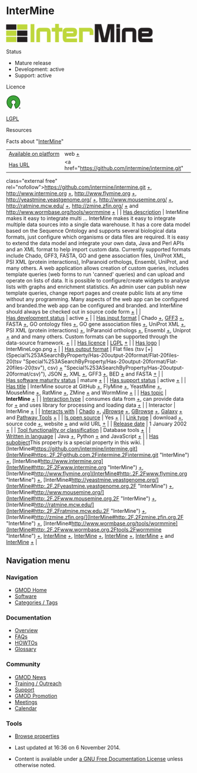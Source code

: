 



<span id="top"></span>




# <span dir="auto">InterMine</span>










<img
src="https://raw.githubusercontent.com/GMOD/gmod.github.io/main/mediawiki/images/1/13/InterMineLogo.png" width="400" height="50"
alt="InterMine logo" />



Status



- Mature release
- Development: active
- Support: active



Licence


<a href="http://opensource.org/" rel="nofollow"><img
src="https://raw.githubusercontent.com/GMOD/gmod.github.io/main/mediawiki/images/thumb/6/66/Osi_symbol.png/40px-Osi_symbol.png"
srcset="https://raw.githubusercontent.com/GMOD/gmod.github.io/main/mediawiki/images/thumb/6/66/Osi_symbol.png/60px-Osi_symbol.png 1.5x, https://raw.githubusercontent.com/GMOD/gmod.github.io/main/mediawiki/images/thumb/6/66/Osi_symbol.png/80px-Osi_symbol.png 2x"
width="40" height="39" alt="} is open source" /></a>



<a href="http://opensource.org/licenses/LGPL-3.0" class="external text"
rel="nofollow">LGPL</a>



Resources







<span class="smwfactboxhead">Facts about
"<span class="swmfactboxheadbrowse">[InterMine](Special%253ABrowse/InterMine "Special%253ABrowse/InterMine")</span>"</span>

|  |  |
|----|----|
| [Available on platform](Property%253AAvailable_on_platform "Property:Available on platform") | web <span class="smwsearch">[+](Special%253ASearchByProperty/Available-20on-20platform/web "Special%253ASearchByProperty/Available-20on-20platform/web")</span> |
| [Has URL](Property%253AHas_URL "Property:Has URL") | <a href="https://github.com/intermine/intermine.git"
class="external free"
rel="nofollow">https://github.com/intermine/intermine.git</a> <span class="smwsearch">[+](Special%253ASearchByProperty/Has-20URL/https%253A-2F-2Fgithub.com-2Fintermine-2Fintermine.git "Special%253ASearchByProperty/Has-20URL/https%253A-2F-2Fgithub.com-2Fintermine-2Fintermine.git")</span>, <a href="http://www.intermine.org" class="external free"
rel="nofollow">http://www.intermine.org</a> <span class="smwsearch">[+](Special%253ASearchByProperty/Has-20URL/http%253A-2F-2Fwww.intermine.org "Special%253ASearchByProperty/Has-20URL/http%253A-2F-2Fwww.intermine.org")</span>, <a href="http://www.flymine.org" class="external free"
rel="nofollow">http://www.flymine.org</a> <span class="smwsearch">[+](Special%253ASearchByProperty/Has-20URL/http%253A-2F-2Fwww.flymine.org "Special%253ASearchByProperty/Has-20URL/http%253A-2F-2Fwww.flymine.org")</span>, <a href="http://yeastmine.yeastgenome.org/" class="external free"
rel="nofollow">http://yeastmine.yeastgenome.org/</a> <span class="smwsearch">[+](Special%253ASearchByProperty/Has-20URL/http%253A-2F-2Fyeastmine.yeastgenome.org-2F "Special%253ASearchByProperty/Has-20URL/http%253A-2F-2Fyeastmine.yeastgenome.org-2F")</span>, <a href="http://www.mousemine.org/" class="external free"
rel="nofollow">http://www.mousemine.org/</a> <span class="smwsearch">[+](Special%253ASearchByProperty/Has-20URL/http%253A-2F-2Fwww.mousemine.org-2F "Special%253ASearchByProperty/Has-20URL/http%253A-2F-2Fwww.mousemine.org-2F")</span>, <a href="http://ratmine.mcw.edu/" class="external free"
rel="nofollow">http://ratmine.mcw.edu/</a> <span class="smwsearch">[+](Special%253ASearchByProperty/Has-20URL/http%253A-2F-2Fratmine.mcw.edu-2F "Special%253ASearchByProperty/Has-20URL/http%253A-2F-2Fratmine.mcw.edu-2F")</span>, <a href="http://zmine.zfin.org/" class="external free"
rel="nofollow">http://zmine.zfin.org/</a> <span class="smwsearch">[+](Special%253ASearchByProperty/Has-20URL/http%253A-2F-2Fzmine.zfin.org-2F "Special%253ASearchByProperty/Has-20URL/http%253A-2F-2Fzmine.zfin.org-2F")</span> and <a href="http://www.wormbase.org/tools/wormmine" class="external free"
rel="nofollow">http://www.wormbase.org/tools/wormmine</a> <span class="smwsearch">[+](Special%253ASearchByProperty/Has-20URL/http%253A-2F-2Fwww.wormbase.org-2Ftools-2Fwormmine "Special%253ASearchByProperty/Has-20URL/http%253A-2F-2Fwww.wormbase.org-2Ftools-2Fwormmine")</span> |
| [Has description](Property%253AHas_description "Property:Has description") | InterMine makes it easy to integrate multi<span class="smw-highlighter" data-type="2" state="persistent" data-title="Information"><span class="smwtext"> … </span><span class="smwttcontent">InterMine makes it easy to integrate multiple data sources into a single data warehouse. It has a core data model based on the Sequence Ontology and supports several biological data formats, just configure which organisms or data files are required. It is easy to extend the data model and integrate your own data, Java and Perl APIs and an XML format to help import custom data. Currently supported formats include Chado, GFF3, FASTA, GO and gene association files, UniProt XML, PSI XML (protein interactions), InParanoid orthologs, Ensembl, UniProt, and many others. A web application allows creation of custom queries, includes template queries (web forms to run 'canned' queries) and can upload and operate on lists of data. It is possible to configure/create widgets to analyse lists with graphs and enrichment statistics. An admin user can publish new template queries, change report pages and create public lists at any time without any programming. Many aspects of the web app can be configured and branded.</span></span>the web app can be configured and branded.  and InterMine should always be checked out in source code form <span class="smwsearch">[+](Special%253ASearchByProperty/Has-20description/InterMine-20should-20always-20be-20checked-20out-20in-20source-20code-20form "Special%253ASearchByProperty/Has-20description/InterMine-20should-20always-20be-20checked-20out-20in-20source-20code-20form")</span> |
| [Has development status](Property%253AHas_development_status "Property:Has development status") | active <span class="smwsearch">[+](Special%253ASearchByProperty/Has-20development-20status/active "Special%253ASearchByProperty/Has-20development-20status/active")</span> |
| [Has input format](Property%253AHas_input_format "Property:Has input format") | Chado <span class="smwsearch">[+](Special%253ASearchByProperty/Has-20input-20format/Chado "Special%253ASearchByProperty/Has-20input-20format/Chado")</span>, [GFF3](GFF3 "GFF3") <span class="smwsearch">[+](Special%253ASearchByProperty/Has-20input-20format/-5B-5BGFF3-5D-5D "Special%253ASearchByProperty/Has-20input-20format/-5B-5BGFF3-5D-5D")</span>, FASTA <span class="smwsearch">[+](Special%253ASearchByProperty/Has-20input-20format/-5B-5BFASTA-5D-5D "Special%253ASearchByProperty/Has-20input-20format/-5B-5BFASTA-5D-5D")</span>, GO ontology files <span class="smwsearch">[+](Special%253ASearchByProperty/Has-20input-20format/GO-20ontology-20files "Special%253ASearchByProperty/Has-20input-20format/GO-20ontology-20files")</span>, GO gene association files <span class="smwsearch">[+](Special%253ASearchByProperty/Has-20input-20format/GO-20gene-20association-20files "Special%253ASearchByProperty/Has-20input-20format/GO-20gene-20association-20files")</span>, UniProt XML <span class="smwsearch">[+](Special%253ASearchByProperty/Has-20input-20format/UniProt-20XML "Special%253ASearchByProperty/Has-20input-20format/UniProt-20XML")</span>, PSI XML (protein interactions) <span class="smwsearch">[+](Special%253ASearchByProperty/Has-20input-20format/PSI-20XML-20(protein-20interactions) "Special%253ASearchByProperty/Has-20input-20format/PSI-20XML-20(protein-20interactions)")</span>, InParanoid orthologs <span class="smwsearch">[+](Special%253ASearchByProperty/Has-20input-20format/InParanoid-20orthologs "Special%253ASearchByProperty/Has-20input-20format/InParanoid-20orthologs")</span>, Ensembl <span class="smwsearch">[+](Special%253ASearchByProperty/Has-20input-20format/Ensembl "Special%253ASearchByProperty/Has-20input-20format/Ensembl")</span>, Uniprot <span class="smwsearch">[+](Special%253ASearchByProperty/Has-20input-20format/Uniprot "Special%253ASearchByProperty/Has-20input-20format/Uniprot")</span> and and many others. Custom formats can be supported through the data-source framework. <span class="smwsearch">[+](Special%253ASearchByProperty/Has-20input-20format/and-20many-20others.-20Custom-20formats-20can-20be-20supported-20through-20the-20data-2Dsource-20framework. "Special%253ASearchByProperty/Has-20input-20format/and-20many-20others.-20Custom-20formats-20can-20be-20supported-20through-20the-20data-2Dsource-20framework.")</span> |
| [Has licence](Property%253AHas_licence "Property:Has licence") | <a href="http://opensource.org/licenses/LGPL-3.0" class="external text"
rel="nofollow">LGPL</a> <span class="smwsearch">[+](Special%253ASearchByProperty/Has-20licence/-5Bhttp%253A-2F-2Fopensource.org-2Flicenses-2FLGPL-2D3.0-20LGPL-5D "Special%253ASearchByProperty/Has-20licence/-5Bhttp%253A-2F-2Fopensource.org-2Flicenses-2FLGPL-2D3.0-20LGPL-5D")</span> |
| [Has logo](Property%253AHas_logo "Property:Has logo") | InterMineLogo.png <span class="smwsearch">[+](Special%253ASearchByProperty/Has-20logo/InterMineLogo.png "Special%253ASearchByProperty/Has-20logo/InterMineLogo.png")</span> |
| [Has output format](Property%253AHas_output_format "Property:Has output format") | Flat files (tsv <span class="smwsearch">[+](Special%253ASearchByProperty/Has-20output-20format/Flat-20files-20(tsv "Special%253ASearchByProperty/Has-20output-20format/Flat-20files-20(tsv")</span>, csv) <span class="smwsearch">[+](Special%253ASearchByProperty/Has-20output-20format/csv) "Special%253ASearchByProperty/Has-20output-20format/csv)")</span>, JSON <span class="smwsearch">[+](Special%253ASearchByProperty/Has-20output-20format/JSON "Special%253ASearchByProperty/Has-20output-20format/JSON")</span>, XML <span class="smwsearch">[+](Special%253ASearchByProperty/Has-20output-20format/XML "Special%253ASearchByProperty/Has-20output-20format/XML")</span>, GFF3 <span class="smwsearch">[+](Special%253ASearchByProperty/Has-20output-20format/GFF3 "Special%253ASearchByProperty/Has-20output-20format/GFF3")</span>, BED <span class="smwsearch">[+](Special%253ASearchByProperty/Has-20output-20format/BED "Special%253ASearchByProperty/Has-20output-20format/BED")</span> and FASTA <span class="smwsearch">[+](Special%253ASearchByProperty/Has-20output-20format/FASTA "Special%253ASearchByProperty/Has-20output-20format/FASTA")</span> |
| [Has software maturity status](Property%253AHas_software_maturity_status "Property:Has software maturity status") | mature <span class="smwsearch">[+](Special%253ASearchByProperty/Has-20software-20maturity-20status/mature "Special%253ASearchByProperty/Has-20software-20maturity-20status/mature")</span> |
| [Has support status](Property%253AHas_support_status "Property:Has support status") | active <span class="smwsearch">[+](Special%253ASearchByProperty/Has-20support-20status/active "Special%253ASearchByProperty/Has-20support-20status/active")</span> |
| [Has title](Property%253AHas_title "Property:Has title") | InterMine source at GitHub <span class="smwsearch">[+](Special%253ASearchByProperty/Has-20title/InterMine-20source-20at-20GitHub "Special%253ASearchByProperty/Has-20title/InterMine-20source-20at-20GitHub")</span>, FlyMine <span class="smwsearch">[+](Special%253ASearchByProperty/Has-20title/FlyMine "Special%253ASearchByProperty/Has-20title/FlyMine")</span>, YeastMine <span class="smwsearch">[+](Special%253ASearchByProperty/Has-20title/YeastMine "Special%253ASearchByProperty/Has-20title/YeastMine")</span>, MouseMine <span class="smwsearch">[+](Special%253ASearchByProperty/Has-20title/MouseMine "Special%253ASearchByProperty/Has-20title/MouseMine")</span>, RatMine <span class="smwsearch">[+](Special%253ASearchByProperty/Has-20title/RatMine "Special%253ASearchByProperty/Has-20title/RatMine")</span>, ZMine <span class="smwsearch">[+](Special%253ASearchByProperty/Has-20title/ZMine "Special%253ASearchByProperty/Has-20title/ZMine")</span> and WormMine <span class="smwsearch">[+](Special%253ASearchByProperty/Has-20title/WormMine "Special%253ASearchByProperty/Has-20title/WormMine")</span> |
| [Has topic](Property%253AHas_topic "Property:Has topic") | **InterMine** <span class="smwsearch">[+](Special%253ASearchByProperty/Has-20topic/InterMine "Special%253ASearchByProperty/Has-20topic/InterMine")</span> |
| [Interaction type](Property%253AInteraction_type "Property:Interaction type") | consumes data from <span class="smwsearch">[+](Special%253ASearchByProperty/Interaction-20type/consumes-20data-20from "Special%253ASearchByProperty/Interaction-20type/consumes-20data-20from")</span>, can provide data for <span class="smwsearch">[+](Special%253ASearchByProperty/Interaction-20type/can-20provide-20data-20for "Special%253ASearchByProperty/Interaction-20type/can-20provide-20data-20for")</span> and uses library for processing and loading data <span class="smwsearch">[+](Special%253ASearchByProperty/Interaction-20type/uses-20library-20for-20processing-20and-20loading-20data "Special%253ASearchByProperty/Interaction-20type/uses-20library-20for-20processing-20and-20loading-20data")</span> |
| Interactor | InterMine <span class="smwsearch">[+](Special%253ASearchByProperty/Interactor/InterMine "Special%253ASearchByProperty/Interactor/InterMine")</span> |
| [Interacts with](Property%253AInteracts_with "Property:Interacts with") | <a href="Chado" class="mw-redirect" title="Chado">Chado</a> <span class="smwsearch">[+](Special%253ASearchByProperty/Interacts-20with/Chado "Special%253ASearchByProperty/Interacts-20with/Chado")</span>, [JBrowse](JBrowse.1 "JBrowse") <span class="smwsearch">[+](Special%253ASearchByProperty/Interacts-20with/JBrowse "Special%253ASearchByProperty/Interacts-20with/JBrowse")</span>, [GBrowse](GBrowse.1 "GBrowse") <span class="smwsearch">[+](Special%253ASearchByProperty/Interacts-20with/GBrowse "Special%253ASearchByProperty/Interacts-20with/GBrowse")</span>, [Galaxy](Galaxy.1 "Galaxy") <span class="smwsearch">[+](Special%253ASearchByProperty/Interacts-20with/Galaxy "Special%253ASearchByProperty/Interacts-20with/Galaxy")</span> and [Pathway Tools](Pathway_Tools.1 "Pathway Tools") <span class="smwsearch">[+](Special%253ASearchByProperty/Interacts-20with/Pathway-20Tools "Special%253ASearchByProperty/Interacts-20with/Pathway-20Tools")</span> |
| [Is open source](Property%253AIs_open_source "Property:Is open source") | Yes <span class="smwsearch">[+](Special%253ASearchByProperty/Is-20open-20source/Yes "Special%253ASearchByProperty/Is-20open-20source/Yes")</span> |
| [Link type](Property%253ALink_type "Property:Link type") | download <span class="smwsearch">[+](Special%253ASearchByProperty/Link-20type/download "Special%253ASearchByProperty/Link-20type/download")</span>, source code <span class="smwsearch">[+](Special%253ASearchByProperty/Link-20type/source-20code "Special%253ASearchByProperty/Link-20type/source-20code")</span>, website <span class="smwsearch">[+](Special%253ASearchByProperty/Link-20type/website "Special%253ASearchByProperty/Link-20type/website")</span> and wild URL <span class="smwsearch">[+](Special%253ASearchByProperty/Link-20type/wild-20URL "Special%253ASearchByProperty/Link-20type/wild-20URL")</span> |
| [Release date](Property%253ARelease_date "Property:Release date") | 1 January 2002 <span class="smwsearch">[+](Special%253ASearchByProperty/Release-20date/1-20January-202002 "Special%253ASearchByProperty/Release-20date/1-20January-202002")</span> |
| [Tool functionality or classification](Property%253ATool_functionality_or_classification "Property:Tool functionality or classification") | Database tools <span class="smwsearch">[+](Special%253ASearchByProperty/Tool-20functionality-20or-20classification/Database-20tools "Special%253ASearchByProperty/Tool-20functionality-20or-20classification/Database-20tools")</span> |
| [Written in language](Property%253AWritten_in_language "Property:Written in language") | Java <span class="smwsearch">[+](Special%253ASearchByProperty/Written-20in-20language/Java "Special%253ASearchByProperty/Written-20in-20language/Java")</span>, Python <span class="smwsearch">[+](Special%253ASearchByProperty/Written-20in-20language/Python "Special%253ASearchByProperty/Written-20in-20language/Python")</span> and JavaScript <span class="smwsearch">[+](Special%253ASearchByProperty/Written-20in-20language/JavaScript "Special%253ASearchByProperty/Written-20in-20language/JavaScript")</span> |
| <span class="smw-highlighter" data-type="1" state="inline" data-title="Property"><span class="smwbuiltin">[Has subobject](Property%253AHas_subobject "Property:Has subobject")</span><span class="smwttcontent">This property is a special property in this wiki.</span></span> | [InterMine#https://github.com/intermine/intermine.git](InterMine#https:.2F.2Fgithub.com.2Fintermine.2Fintermine.git "InterMine") <span class="smwsearch">[+](Special%253ASearchByProperty/Has-20subobject/InterMine-23https%253A-2F-2Fgithub.com-2Fintermine-2Fintermine.git "Special%253ASearchByProperty/Has-20subobject/InterMine-23https%253A-2F-2Fgithub.com-2Fintermine-2Fintermine.git")</span>, [InterMine#http://www.intermine.org](InterMine#http:.2F.2Fwww.intermine.org "InterMine") <span class="smwsearch">[+](Special%253ASearchByProperty/Has-20subobject/InterMine-23http%253A-2F-2Fwww.intermine.org "Special%253ASearchByProperty/Has-20subobject/InterMine-23http%253A-2F-2Fwww.intermine.org")</span>, [InterMine#http://www.flymine.org](InterMine#http:.2F.2Fwww.flymine.org "InterMine") <span class="smwsearch">[+](Special%253ASearchByProperty/Has-20subobject/InterMine-23http%253A-2F-2Fwww.flymine.org "Special%253ASearchByProperty/Has-20subobject/InterMine-23http%253A-2F-2Fwww.flymine.org")</span>, [InterMine#http://yeastmine.yeastgenome.org/](InterMine#http:.2F.2Fyeastmine.yeastgenome.org.2F "InterMine") <span class="smwsearch">[+](Special%253ASearchByProperty/Has-20subobject/InterMine-23http%253A-2F-2Fyeastmine.yeastgenome.org-2F "Special%253ASearchByProperty/Has-20subobject/InterMine-23http%253A-2F-2Fyeastmine.yeastgenome.org-2F")</span>, [InterMine#http://www.mousemine.org/](InterMine#http:.2F.2Fwww.mousemine.org.2F "InterMine") <span class="smwsearch">[+](Special%253ASearchByProperty/Has-20subobject/InterMine-23http%253A-2F-2Fwww.mousemine.org-2F "Special%253ASearchByProperty/Has-20subobject/InterMine-23http%253A-2F-2Fwww.mousemine.org-2F")</span>, [InterMine#http://ratmine.mcw.edu/](InterMine#http:.2F.2Fratmine.mcw.edu.2F "InterMine") <span class="smwsearch">[+](Special%253ASearchByProperty/Has-20subobject/InterMine-23http%253A-2F-2Fratmine.mcw.edu-2F "Special%253ASearchByProperty/Has-20subobject/InterMine-23http%253A-2F-2Fratmine.mcw.edu-2F")</span>, [InterMine#http://zmine.zfin.org/](InterMine#http:.2F.2Fzmine.zfin.org.2F "InterMine") <span class="smwsearch">[+](Special%253ASearchByProperty/Has-20subobject/InterMine-23http%253A-2F-2Fzmine.zfin.org-2F "Special%253ASearchByProperty/Has-20subobject/InterMine-23http%253A-2F-2Fzmine.zfin.org-2F")</span>, [InterMine#http://www.wormbase.org/tools/wormmine](InterMine#http:.2F.2Fwww.wormbase.org.2Ftools.2Fwormmine "InterMine") <span class="smwsearch">[+](Special%253ASearchByProperty/Has-20subobject/InterMine-23http%253A-2F-2Fwww.wormbase.org-2Ftools-2Fwormmine "Special%253ASearchByProperty/Has-20subobject/InterMine-23http%253A-2F-2Fwww.wormbase.org-2Ftools-2Fwormmine")</span>, [InterMine](InterMine#_35f0a4dfb21d901063f9534114909319 "InterMine") <span class="smwsearch">[+](Special%253ASearchByProperty/Has-20subobject/InterMine-23_35f0a4dfb21d901063f9534114909319 "Special%253ASearchByProperty/Has-20subobject/InterMine-23 35f0a4dfb21d901063f9534114909319")</span>, [InterMine](InterMine#_44c0411f669b0bc7ee3599b3e40bf478 "InterMine") <span class="smwsearch">[+](Special%253ASearchByProperty/Has-20subobject/InterMine-23_44c0411f669b0bc7ee3599b3e40bf478 "Special%253ASearchByProperty/Has-20subobject/InterMine-23 44c0411f669b0bc7ee3599b3e40bf478")</span>, [InterMine](InterMine#_23c1d6f8e2fcb6320697d1877b352a27 "InterMine") <span class="smwsearch">[+](Special%253ASearchByProperty/Has-20subobject/InterMine-23_23c1d6f8e2fcb6320697d1877b352a27 "Special%253ASearchByProperty/Has-20subobject/InterMine-23 23c1d6f8e2fcb6320697d1877b352a27")</span>, [InterMine](InterMine#_19ca3e5527b4a7801df22e02220506b6 "InterMine") <span class="smwsearch">[+](Special%253ASearchByProperty/Has-20subobject/InterMine-23_19ca3e5527b4a7801df22e02220506b6 "Special%253ASearchByProperty/Has-20subobject/InterMine-23 19ca3e5527b4a7801df22e02220506b6")</span> and [InterMine](InterMine#_1974840c5524f47e32e34fbc09fa67f4 "InterMine") <span class="smwsearch">[+](Special%253ASearchByProperty/Has-20subobject/InterMine-23_1974840c5524f47e32e34fbc09fa67f4 "Special%253ASearchByProperty/Has-20subobject/InterMine-23 1974840c5524f47e32e34fbc09fa67f4")</span> |






## Navigation menu









### Navigation



- <span id="n-GMOD-Home">[GMOD Home](Main_Page)</span>
- <span id="n-Software">[Software](GMOD_Components)</span>
- <span id="n-Categories-.2F-Tags">[Categories /
  Tags](Categories)</span>




### Documentation



- <span id="n-Overview">[Overview](Overview)</span>
- <span id="n-FAQs">[FAQs](Category%253AFAQ)</span>
- <span id="n-HOWTOs">[HOWTOs](Category%253AHOWTO)</span>
- <span id="n-Glossary">[Glossary](Glossary)</span>




### Community



- <span id="n-GMOD-News">[GMOD News](GMOD_News)</span>
- <span id="n-Training-.2F-Outreach">[Training /
  Outreach](Training_and_Outreach)</span>
- <span id="n-Support">[Support](Support)</span>
- <span id="n-GMOD-Promotion">[GMOD Promotion](GMOD_Promotion)</span>
- <span id="n-Meetings">[Meetings](Meetings)</span>
- <span id="n-Calendar">[Calendar](Calendar)</span>




### Tools

- <span id="t-smwbrowselink"><a href="Special%253ABrowse/InterMine" rel="smw-browse">Browse
  properties</a></span>



- <span id="footer-info-lastmod">Last updated at 16:36 on 6 November
  2014.</span>
<!-- - <span id="footer-info-viewcount">294,004 page views.</span> -->
- <span id="footer-info-copyright">Content is available under
  <a href="http://www.gnu.org/licenses/fdl-1.3.html" class="external"
  rel="nofollow">a GNU Free Documentation License</a> unless otherwise
  noted.</span>

<!-- -->



<!-- -->




